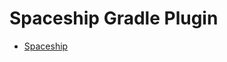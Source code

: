 Spaceship Gradle Plugin
=======================

* [Spaceship](http://www.scoppelletti.it/spaceship)
